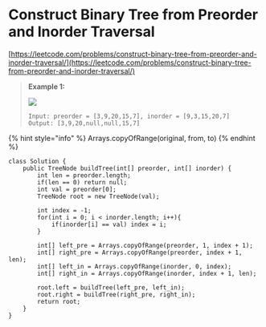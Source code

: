 # Construct Binary Tree from Preorder and Inorder Traversal

[https://leetcode.com/problems/construct-binary-tree-from-preorder-and-inorder-traversal/](https://leetcode.com/problems/construct-binary-tree-from-preorder-and-inorder-traversal/)

> **Example 1:**
>
> ![](https://assets.leetcode.com/uploads/2021/02/19/tree.jpg)
>
> ```
> Input: preorder = [3,9,20,15,7], inorder = [9,3,15,20,7]
> Output: [3,9,20,null,null,15,7]
> ```

{% hint style="info" %}
Arrays.copyOfRange(original, from, to)
{% endhint %}

```
class Solution {
    public TreeNode buildTree(int[] preorder, int[] inorder) {
        int len = preorder.length;
        if(len == 0) return null;
        int val = preorder[0];
        TreeNode root = new TreeNode(val);
        
        int index = -1;
        for(int i = 0; i < inorder.length; i++){
            if(inorder[i] == val) index = i;
        }
        
        int[] left_pre = Arrays.copyOfRange(preorder, 1, index + 1);
        int[] right_pre = Arrays.copyOfRange(preorder, index + 1, len);
        int[] left_in = Arrays.copyOfRange(inorder, 0, index);
        int[] right_in = Arrays.copyOfRange(inorder, index + 1, len);
        
        root.left = buildTree(left_pre, left_in);
        root.right = buildTree(right_pre, right_in);
        return root;
    }
}
```
